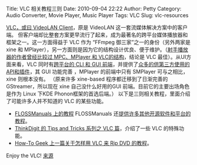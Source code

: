 Title: VLC 相关教程三则
Date: 2010-09-04 22:22
Author: Petty
Category: Audio Converter, Movie Player, Music Player
Tags: VLC
Slug: vlc-resources

[VLC，或曰 VideoLAN Client](http://www.videolan.org/vlc/)，原是 VideoLAN
这一套流媒体解决方案中的客户端。
但客户端却比整套方案更早流行了起来，成为最著名的跨平台媒体播放器和框架之一。这一方面得益于
VLC 作为 “FFmpeg 御三家”之一的身份（另外两家是 xine 和
MPlayer），另一方面则是因为它的结构设计优良、便于维护。（[射手播放器的作者曾经比较过
MPC、MPlayer 和
VLC的结构](http://blog.splayer.org/index.php/2010/03/%E5%AA%92%E4%BD%93%E6%92%AD%E6%94%BE%E4%B8%89%E5%A4%A7%E5%BA%95%E5%B1%82%E6%9E%B6%E6%9E%84%E7%AE%80%E6%9E%90/)，结论是
VLC 最佳）。从UI方面来看，VLC 同时有[跨平台的 CLI 和 GUI
前端](http://en.wikipedia.org/wiki/VLC_media_player#Interfaces)，并提供了[众多的供第三方使用的API和插件](http://en.wikipedia.org/wiki/VLC_media_player#API)，其
GUI 功能完善 ，MPlayer 的前端中只有 SMPlayer 可与之相比，xine
则根本没有。 （原来许多 xine-based 程序都迁移到了日渐完善的
GStreamer，所以现在 xine 自己没什么好用的GUI
前端。目前它的主要出场角色是作为 Linux 下KDE Phonon框架的首选后端。）
以下是三则相关教程，里面介绍了可能许多人并不知道的 VLC 的某些功能。

-   [FLOSSManuals 上的教程](http://en.flossmanuals.net/vlc) FLOSSManuals
    还[提供许多其他开源软件和平台的教程](http://ostatic.com/blog/no-documentation-more-oss-tutorials-than-you-can-shake-a-stick-at)。
-   [ThinkDigit 的 Tips and Tricks 系列之 VLC
    篇](http://www.thinkdigit.com/Networking/Tips-Tricks-VLC-Media-Player_2804.html)，介绍了一些
    VLC 的特殊功能。
-   [How-To Geek 上一篇关于怎样用 VLC 来 Rip DVD
    的教程](http://www.howtogeek.com/howto/2696/how-to-rip-dvds-with-vlc/)。

Enjoy the VLC!
[来源](http://ostatic.com/blog/under-the-hood-with-vlc-media-player-4-resources)
